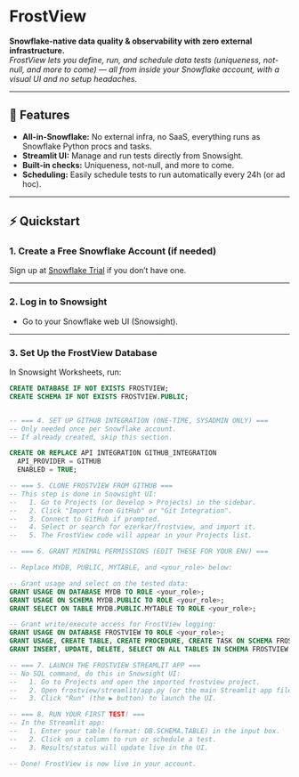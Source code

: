 # FrostView

**Snowflake-native data quality & observability with zero external infrastructure.**  
_FrostView lets you define, run, and schedule data tests (uniqueness, not-null, and more to come) — all from inside your Snowflake account, 
 with a visual UI and no setup headaches._

---

## 🚀 Features

- **All-in-Snowflake:** No external infra, no SaaS, everything runs as Snowflake Python procs and tasks.
- **Streamlit UI:** Manage and run tests directly from Snowsight.
- **Built-in checks:** Uniqueness, not-null, and more to come.
- **Scheduling:** Easily schedule tests to run automatically every 24h (or ad hoc).
---

## ⚡ Quickstart 

### 1. **Create a Free Snowflake Account (if needed)**

Sign up at [Snowflake Trial](https://signup.snowflake.com/) if you don’t have one.

---

### 2. **Log in to Snowsight**

- Go to your Snowflake web UI (Snowsight).

---

### 3. **Set Up the FrostView Database**

In Snowsight Worksheets, run:

```sql
CREATE DATABASE IF NOT EXISTS FROSTVIEW;
CREATE SCHEMA IF NOT EXISTS FROSTVIEW.PUBLIC;


-- === 4. SET UP GITHUB INTEGRATION (ONE-TIME, SYSADMIN ONLY) ===
-- Only needed once per Snowflake account.
-- If already created, skip this section.

CREATE OR REPLACE API INTEGRATION GITHUB_INTEGRATION
  API_PROVIDER = GITHUB
  ENABLED = TRUE;

-- === 5. CLONE FROSTVIEW FROM GITHUB ===
-- This step is done in Snowsight UI:
--   1. Go to Projects (or Develop > Projects) in the sidebar.
--   2. Click "Import from GitHub" or "Git Integration".
--   3. Connect to GitHub if prompted.
--   4. Select or search for ezerkar/frostview, and import it.
--   5. The FrostView code will appear in your Projects list.

-- === 6. GRANT MINIMAL PERMISSIONS (EDIT THESE FOR YOUR ENV) ===

-- Replace MYDB, PUBLIC, MYTABLE, and <your_role> below:

-- Grant usage and select on the tested data:
GRANT USAGE ON DATABASE MYDB TO ROLE <your_role>;
GRANT USAGE ON SCHEMA MYDB.PUBLIC TO ROLE <your_role>;
GRANT SELECT ON TABLE MYDB.PUBLIC.MYTABLE TO ROLE <your_role>;

-- Grant write/execute access for FrostView logging:
GRANT USAGE ON DATABASE FROSTVIEW TO ROLE <your_role>;
GRANT USAGE, CREATE TABLE, CREATE PROCEDURE, CREATE TASK ON SCHEMA FROSTVIEW.PUBLIC TO ROLE <your_role>;
GRANT INSERT, UPDATE, DELETE, SELECT ON ALL TABLES IN SCHEMA FROSTVIEW.PUBLIC TO ROLE <your_role>;

-- === 7. LAUNCH THE FROSTVIEW STREAMLIT APP ===
-- No SQL command, do this in Snowsight UI:
--   1. Go to Projects and open the imported frostview project.
--   2. Open frostview/streamlit/app.py (or the main Streamlit app file).
--   3. Click "Run" (the ▶️ button) to launch the UI.

-- === 8. RUN YOUR FIRST TEST! ===
-- In the Streamlit app:
--   1. Enter your table (format: DB.SCHEMA.TABLE) in the input box.
--   2. Click on a column to run or schedule a test.
--   3. Results/status will update live in the UI.

-- Done! FrostView is now live in your account.

